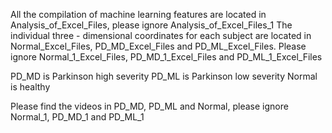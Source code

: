 All the compilation of machine learning features are located in Analysis_of_Excel_Files, please ignore Analysis_of_Excel_Files_1
The individual three - dimensional coordinates for each subject are located in Normal_Excel_Files, PD_MD_Excel_Files and PD_ML_Excel_Files. Please ignore Normal_1_Excel_Files, PD_MD_1_Excel_Files and PD_ML_1_Excel_Files

PD_MD is Parkinson high severity
PD_ML is Parkinson low severity
Normal is healthy

Please find the videos in PD_MD, PD_ML and Normal, please ignore Normal_1, PD_MD_1 and PD_ML_1
